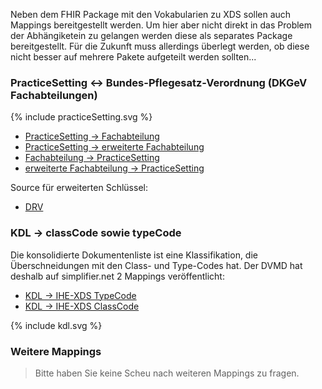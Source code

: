 Neben dem FHIR Package mit den Vokabularien zu XDS sollen auch Mappings bereitgestellt werden.
Um hier aber nicht direkt in das Problem der Abhängiketein zu gelangen werden diese als separates Package bereitgestellt.
Für die Zukunft muss allerdings überlegt werden, ob diese nicht besser auf mehrere Pakete aufgeteilt werden sollten...

### PracticeSetting <-> Bundes-Pflegesatz-Verordnung (DKGeV Fachabteilungen)

<div width="500px">
{% include practiceSetting.svg %}
</div>

* [PracticeSetting -> Fachabteilung](ConceptMap-IheCsFachrichtungAerztlich2BPflV.html)
* [PracticeSetting -> erweiterte Fachabteilung](ConceptMap-IheCsFachrichtungAerztlich2BPflVerw.html)
* [Fachabteilung -> PracticeSetting](ConceptMap-BPflV2IheCsFachrichtungAerztlich.html)
* [erweiterte Fachabteilung -> PracticeSetting](ConceptMap-BPflVerw2IheCsFachrichtungAerztlich.html)


Source für erweiterten Schlüssel:

* [DRV](https://www.deutsche-rentenversicherung.de/SharedDocs/Downloads/DE/Experten/infos_reha_einrichtungen/klassifikationen/Fachabteilung/reha_fachabteilungen.pdf)

### KDL -> classCode sowie typeCode

Die konsolidierte Dokumentenliste ist eine Klassifikation, die Überschneidungen mit den Class- und Type-Codes hat.
Der DVMD hat deshalb auf simplifier.net 2 Mappings veröffentlicht:

* [KDL -> IHE-XDS TypeCode](https://simplifier.net/guide/kdl-implementierungsleitfaden-2025/Hauptseite/ConceptMap-2024/MappingvonKDLnachIHETypeCode-2024?version=2025)
* [KDL -> IHE-XDS ClassCode](https://simplifier.net/guide/kdl-implementierungsleitfaden-2025/Hauptseite/ConceptMap-2024/MappingvonKDLnachIHEClassCode-2024?version=2025)

<div width="500px">
{% include kdl.svg %}
</div>

### Weitere Mappings

> Bitte haben Sie keine Scheu nach weiteren Mappings zu fragen.
